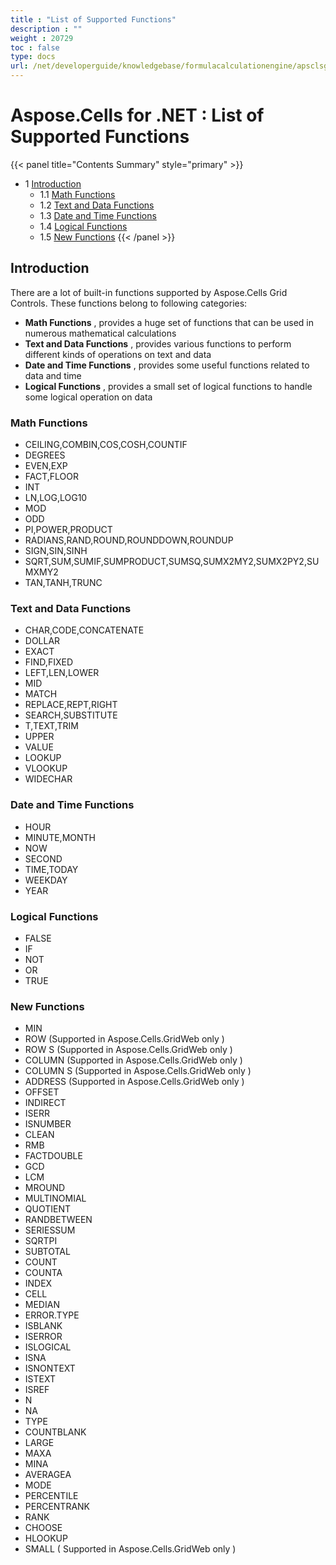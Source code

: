 ```yaml
---
title : "List of Supported Functions" 
description : "" 
weight : 20729 
toc : false
type: docs
url: /net/developerguide/knowledgebase/formulacalculationengine/apsclsgridcontrols/list+of+supported+functions/
---
```


# Aspose.Cells for .NET : List of Supported Functions


{{< panel title="Contents Summary" style="primary" >}}
*   1 [Introduction](#introduction)
    *   1.1 [Math Functions](#math-functions)
    *   1.2 [Text and Data Functions](#text-and-data-functions)
    *   1.3 [Date and Time Functions](#date-and-time-functions)
    *   1.4 [Logical Functions](#logical-functions)
    *   1.5 [New Functions](#new-functions)
{{< /panel >}}
## Introduction

There are a lot of built-in functions supported by Aspose.Cells Grid Controls. These functions belong to following categories:

*   **Math Functions** , provides a huge set of functions that can be used in numerous mathematical calculations
*   **Text and Data Functions** , provides various functions to perform different kinds of operations on text and data
*   **Date and Time Functions** , provides some useful functions related to data and time
*   **Logical Functions** , provides a small set of logical functions to handle some logical operation on data

### Math Functions

*   CEILING,COMBIN,COS,COSH,COUNTIF
*   DEGREES
*   EVEN,EXP
*   FACT,FLOOR
*   INT
*   LN,LOG,LOG10
*   MOD
*   ODD
*   PI,POWER,PRODUCT
*   RADIANS,RAND,ROUND,ROUNDDOWN,ROUNDUP
*   SIGN,SIN,SINH
*   SQRT,SUM,SUMIF,SUMPRODUCT,SUMSQ,SUMX2MY2,SUMX2PY2,SUMXMY2
*   TAN,TANH,TRUNC

### Text and Data Functions

*   CHAR,CODE,CONCATENATE
*   DOLLAR
*   EXACT
*   FIND,FIXED
*   LEFT,LEN,LOWER
*   MID
*   MATCH
*   REPLACE,REPT,RIGHT
*   SEARCH,SUBSTITUTE
*   T,TEXT,TRIM
*   UPPER
*   VALUE
*   LOOKUP
*   VLOOKUP
*   WIDECHAR

### Date and Time Functions

*   HOUR
*   MINUTE,MONTH
*   NOW
*   SECOND
*   TIME,TODAY
*   WEEKDAY
*   YEAR

### Logical Functions

*   FALSE
*   IF
*   NOT
*   OR
*   TRUE

### New Functions

*   MIN
*   ROW (Supported in Aspose.Cells.GridWeb only )
*   ROW S (Supported in Aspose.Cells.GridWeb only )
*   COLUMN (Supported in Aspose.Cells.GridWeb only )
*   COLUMN S (Supported in Aspose.Cells.GridWeb only )
*   ADDRESS (Supported in Aspose.Cells.GridWeb only )
*   OFFSET
*   INDIRECT
*   ISERR
*   ISNUMBER
*   CLEAN
*   RMB
*   FACTDOUBLE
*   GCD
*   LCM
*   MROUND
*   MULTINOMIAL
*   QUOTIENT
*   RANDBETWEEN
*   SERIESSUM
*   SQRTPI
*   SUBTOTAL
*   COUNT
*   COUNTA
*   INDEX
*   CELL
*   MEDIAN
*   ERROR.TYPE
*   ISBLANK
*   ISERROR
*   ISLOGICAL
*   ISNA
*   ISNONTEXT
*   ISTEXT
*   ISREF
*   N
*   NA
*   TYPE
*   COUNTBLANK
*   LARGE
*   MAXA
*   MINA
*   AVERAGEA
*   MODE
*   PERCENTILE
*   PERCENTRANK
*   RANK
*   CHOOSE
*   HLOOKUP
*   SMALL ( Supported in Aspose.Cells.GridWeb only )

